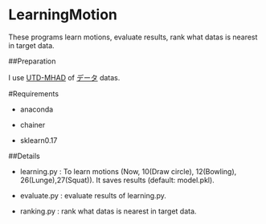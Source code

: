 # LearningMotion

These programs learn motions, evaluate results, rank what datas is nearest in target data.

##Preparation

 I use [UTD-MHAD](http://www.utdallas.edu/~kehtar/UTD-MHAD.html) of [データ](http://www.utdallas.edu/~kehtar/UTD-MAD/Skeleton.zip) datas.
 

#Requirements

- anaconda

- chainer

- sklearn0.17


##Details

- learning.py : To learn motions (Now, 10(Draw circle), 12(Bowling), 26(Lunge),27(Squat)). It saves results (default: model.pkl).

- evaluate.py : evaluate results of learning.py.

- ranking.py : rank what datas is nearest in target data.